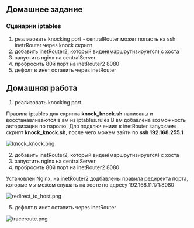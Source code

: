 ## Домашнее задание
### Сценарии iptables
1) реализовать knocking port - centralRouter может попасть на ssh inetrRouter через knock скрипт
2) добавить inetRouter2, который виден(маршрутизируется) с хоста
3) запустить nginx на centralServer
4) пробросить 80й порт на inetRouter2 8080
5) дефолт в инет оставить через inetRouter

## Домашняя работа

1) реализовать knocking port.

  Правила iptables для скрипта **knock_knock.sh** написаны и восстанавливаются в вм из iptables.rules В вм добавлена возможность авторизации по паролю. Для подключениия к inetRouter запускаем скрипт **knock_knock.sh**, после чего можем зайти по **ssh 192.168.255.1**

![knock_knock.png](https://github.com/alexshangin/otus/blob/master/lesson17/screen/knock_knock.png)

2) добавить inetRouter2, который виден(маршрутизируется) с хоста
3) запустить nginx на centralServer
4) пробросить 80й порт на inetRouter2 8080

  Установлен Nginx, на inetRouter2 додбавлены правила редиректа порта, которые мы можем слушать на хосте по адресу 192.168.11.171:8080

![redirect_to_host.png](https://github.com/alexshangin/otus/blob/master/lesson17/screen/redirect_to_host.png)

5) дефолт в инет оставить через inetRouter

![traceroute.png](https://github.com/alexshangin/otus/blob/master/lesson17/screen/traceroute.png)

